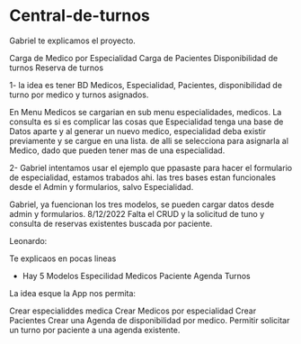 # Central-de-turnos
 Gabriel te explicamos el proyecto.
 
 Carga de Medico por Especialidad
 Carga de Pacientes
 Disponibilidad de turnos
 Reserva de turnos

1- la idea es tener BD Medicos, Especialidad, Pacientes, disponibilidad de turno por medico y turnos asignados.

En Menu Medicos se cargarian en sub menu especialidades, medicos.
La consulta es si es complicar las cosas que Especialidad tenga una base de Datos aparte y al 
generar un nuevo medico, especialidad deba existir previamente y se cargue en una lista. de alli se selecciona para asignarla al Medico, dado que pueden tener mas de una   especialidad.
  
2- Gabriel intentamos usar el ejemplo que ppasaste para hacer el formulario de especialidad, estamos trabados ahi.
las tres bases estan funcionales desde el Admin y formularios, salvo Especialidad.

Gabriel, ya fuencionan los tres modelos, se pueden cargar datos desde admin y formularios. 8/12/2022
Falta el CRUD y la solicitud de tuno y consulta de reservas existentes buscada por paciente.


Leonardo:

Te explicaos en pocas lineas

- Hay 5 Modelos
Especilidad
Medicos
Paciente
Agenda
Turnos

La idea esque la App nos permita:

Crear especialiddes medica
Crear Medicos por especialidad
Crear Pacientes
Crear una Agenda de disponibilidad por medico.
Permitir solicitar un turno por paciente a una agenda existente.


